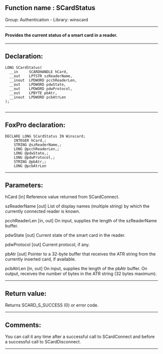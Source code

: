 
## Function name : SCardStatus
Group: Authentication - Library: winscard    
***  


#### Provides the current status of a smart card in a reader.
***  


## Declaration:
```foxpro  
LONG SCardStatus(
  __in     SCARDHANDLE hCard,
  __out    LPTSTR szReaderName,
  __inout  LPDWORD pcchReaderLen,
  __out    LPDWORD pdwState,
  __out    LPDWORD pdwProtocol,
  __out    LPBYTE pbAtr,
  __inout  LPDWORD pcbAtrLen
);
  
```  
***  


## FoxPro declaration:
```foxpro  
DECLARE LONG SCardStatus IN Winscard;
	INTEGER hCard,;
	STRING @szReaderName,;
	LONG @pcchReaderLen,;
	LONG @pdwState,;
	LONG @pdwProtocol,;
	STRING @pbAtr,;
	LONG @pcbAtrLen  
```  
***  


## Parameters:
hCard [in] 
Reference value returned from SCardConnect.

szReaderName [out] 
List of display names (multiple string) by which the currently connected reader is known.

pcchReaderLen [in, out] 
On input, supplies the length of the szReaderName buffer. 

pdwState [out] 
Current state of the smart card in the reader.

pdwProtocol [out] 
Current protocol, if any. 

pbAtr [out] 
Pointer to a 32-byte buffer that receives the ATR string from the currently inserted card, if available.

pcbAtrLen [in, out] 
On input, supplies the length of the pbAtr buffer. On output, receives the number of bytes in the ATR string (32 bytes maximum).
  
***  


## Return value:
Returns SCARD_S_SUCCESS (0) or error code.  
***  


## Comments:
You can call it any time after a successful call to SCardConnect and before a successful call to SCardDisconnect.  
  
***  

